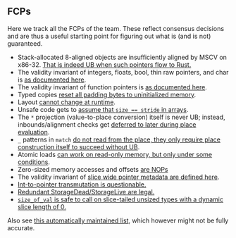 ## FCPs

Here we track all the FCPs of the team. These reflect consensus decisions and
are thus a useful starting point for figuring out what is (and is not)
guaranteed.

- Stack-allocated 8-aligned objects are insufficiently aligned by MSCV on x86-32.
  [That is indeed UB when such pointers flow to Rust.](https://github.com/rust-lang/rust/issues/112480#issuecomment-1606326864)
- The validity invariant of integers, floats, bool, thin raw pointers, and char is [as documented here](https://github.com/rust-lang/unsafe-code-guidelines/issues/439).
- The validity invariant of function pointers is [as documented here](https://github.com/rust-lang/unsafe-code-guidelines/issues/440).
- Typed copies [reset all padding bytes to uninitialized memory](https://github.com/rust-lang/unsafe-code-guidelines/issues/301#issuecomment-1661617803).
- Layout [cannot change at runtime](https://github.com/rust-lang/unsafe-code-guidelines/issues/97).
- Unsafe code gets to [assume that `size == stride` in arrays](https://github.com/rust-lang/unsafe-code-guidelines/issues/176).
- The `*` projection (value-to-place conversion) itself is never UB;
  instead, inbounds/alignment checks get [deferred to later during place evaluation](https://github.com/rust-lang/reference/pull/1387).
- `_` patterns in `match` [do not read from the place, they only require place construction itself to succeed without UB](https://github.com/rust-lang/rust/pull/103208#issuecomment-1735947916).
- Atomic loads [can work on read-only memory, but only under some conditions](https://github.com/rust-lang/rust/pull/115577#issuecomment-1731284113).
- Zero-sized memory accesses and offsets [are NOPs](https://github.com/rust-lang/unsafe-code-guidelines/issues/472)
- The validity invariant of [slice wide pointer metadata are defined here](https://github.com/rust-lang/unsafe-code-guidelines/issues/510).
- [Int-to-pointer transmutation is questionable.](https://github.com/rust-lang/rust/pull/122379#issuecomment-1994699439)
- [Redundant StorageDead/StorageLive are legal.](https://github.com/rust-lang/rust/issues/99160#issuecomment-2155924538)
- [`size_of_val` is safe to call on slice-tailed unsized types with a dynamic slice length of 0.](https://github.com/rust-lang/rust/pull/126152#issuecomment-2220159220)

Also see [this automatically maintained list](https://github.com/search?q=org%3Arust-lang+label%3At-opsem+label%3Afinished-final-comment-period%2Cfinal-comment-period&type=pullrequests),
which however might not be fully accurate.
